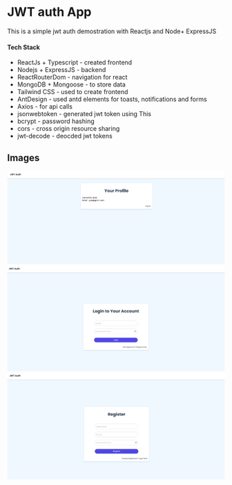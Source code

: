 
# JWT auth App

This is a simple jwt auth demostration with Reactjs and Node+ ExpressJS



#### Tech Stack
- ReactJs + Typescript - created frontend
- Nodejs + ExpressJS - backend
- ReactRouterDom - navigation for react
- MongoDB + Mongoose - to store data
- Tailwind CSS - used to create frontend
- AntDesign - used antd elements for toasts, notifications and forms
- Axios - for api calls
- jsonwebtoken - generated jwt token using This
- bcrypt - password hashing
- cors - cross origin resource sharing
- jwt-decode - deocded jwt tokens


## Images

![alt text](https://github.com/PercyGFX/JWT-auth/blob/main/frontend/public/1.png?raw=true)
![alt text](https://github.com/PercyGFX/JWT-auth/blob/main/frontend/public/2.png?raw=true)
![alt text](https://github.com/PercyGFX/JWT-auth/blob/main/frontend/public/3.png?raw=true)
